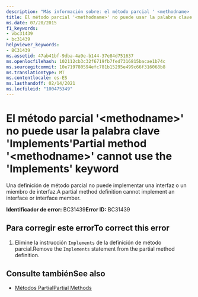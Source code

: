 ```yaml
---
description: "Más información sobre: el método parcial ' <methodname> ' no puede usar la palabra clave ' Implements '"
title: El método parcial '<methodname>' no puede usar la palabra clave 'Implements'
ms.date: 07/20/2015
f1_keywords:
- vbc31439
- bc31439
helpviewer_keywords:
- BC31439
ms.assetid: 47ab41bf-9dba-4a9e-b144-37e84d751637
ms.openlocfilehash: 102112cb3c32f6719fb7fed7316815bacae1b74c
ms.sourcegitcommit: 10e719780594efc781b15295e499c66f316068b8
ms.translationtype: MT
ms.contentlocale: es-ES
ms.lasthandoff: 02/14/2021
ms.locfileid: "100475349"
---
```

# <a name="partial-method-methodname-cannot-use-the-implements-keyword"></a><span data-ttu-id="20184-103">El método parcial '\<methodname>' no puede usar la palabra clave 'Implements'</span><span class="sxs-lookup"><span data-stu-id="20184-103">Partial method '\<methodname>' cannot use the 'Implements' keyword</span></span>

<span data-ttu-id="20184-104">Una definición de método parcial no puede implementar una interfaz o un miembro de interfaz.</span><span class="sxs-lookup"><span data-stu-id="20184-104">A partial method definition cannot implement an interface or interface member.</span></span>  
  
 <span data-ttu-id="20184-105">**Identificador de error:** BC31439</span><span class="sxs-lookup"><span data-stu-id="20184-105">**Error ID:** BC31439</span></span>  
  
## <a name="to-correct-this-error"></a><span data-ttu-id="20184-106">Para corregir este error</span><span class="sxs-lookup"><span data-stu-id="20184-106">To correct this error</span></span>  
  
1. <span data-ttu-id="20184-107">Elimine la instrucción `Implements` de la definición de método parcial.</span><span class="sxs-lookup"><span data-stu-id="20184-107">Remove the `Implements` statement from the partial method definition.</span></span>  
  
## <a name="see-also"></a><span data-ttu-id="20184-108">Consulte también</span><span class="sxs-lookup"><span data-stu-id="20184-108">See also</span></span>

- [<span data-ttu-id="20184-109">Métodos Partial</span><span class="sxs-lookup"><span data-stu-id="20184-109">Partial Methods</span></span>](../programming-guide/language-features/procedures/partial-methods.md)
